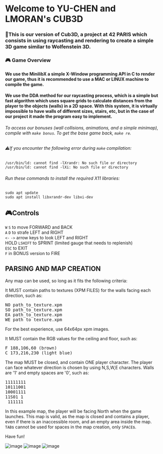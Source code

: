 # Welcome to YU-CHEN and LMORAN's CUB3D

### 🏰This is our version of Cub3D, a project at 42 PARIS which consists in using raycasting and rendering to create a simple 3D game similar to Wolfenstein 3D.  
  
### 🎮 **Game Overview**  
#### We use the MinilibX a simple X-Window programming API in C to render our game, thus it is recommended to use a MAC or LINUX machine to compile the game.  
  
#### We use the DDA method for our raycasting process, which is a simple but fast algorithm which uses square grids to calculate distances from the player to the objects (walls) in a 2D space. With this system, it is virtually impossible to have walls of different sizes, stairs, etc, but in the case of our project it made the program easy to implement.  
  
###### To access our bonuses (wall collisions, animations, and a simple minimap), compile with `make bonus`. To get the base game back, `make re`.  

###### ⚠️If you encounter the following error during `make` compilation:
```
/usr/bin/ld: cannot find -lXrandr: No such file or directory  
/usr/bin/ld: cannot find -lXi: No such file or directory  
```
###### Run these commands to install the required X11 libraries:
```
sudo apt update  
sudo apt install libxrandr-dev libxi-dev  
```

## 🎮Controls

`W` `S` to move FORWARD and BACK  
`A` `D` to strafe LEFT and RIGHT  
`<-` `->` arrow keys to look LEFT and RIGHT  
HOLD `LSHIFT` to SPRINT (limited gauge that needs to replenish)  
`ESC` to EXIT    
`F` in BONUS version to FIRE    

## PARSING AND MAP CREATION

Any map can be used, so long as it fits the following criteria:  
  
It MUST contain paths to textures (XPM FILES) for the walls facing each direction, such as:  
<pre>
NO path_to_texture.xpm  
SO path_to_texture.xpm  
EA path_to_texture.xpm  
WE path_to_texture.xpm  
</pre>
For the best experience, use 64x64px xpm images.  

It MUST contain the RGB values for the ceiling and floor, such as:
<pre>
F 188,106,60 (brown)
C 173,216,230 (light blue) 
</pre>
The map MUST be closed, and contain ONE player character. The player can face whatever direction is chosen by using N,S,W,E characters. Walls are '1' and empty spaces are '0', such as:  
<pre>
11111111  
10111001  
10001111  
11S01 1  
 111111  
</pre>
In this example map, the player will be facing North when the game launches. This map is valid, as the map is closed and contains a player, even if there is an inaccessible room, and an empty area inside the map.  
`TAB`s cannot be used for spaces in the map creation, only `SPACE`s.  
  
Have fun!  

![image](https://github.com/user-attachments/assets/a55f3397-4f98-41e2-a70d-fd8f225d5ff8)
![image](https://github.com/user-attachments/assets/adb81269-9a43-4f24-98a2-8a7e4e432813)
![image](https://github.com/user-attachments/assets/b8190b86-442c-48e9-bb84-083500750909)



